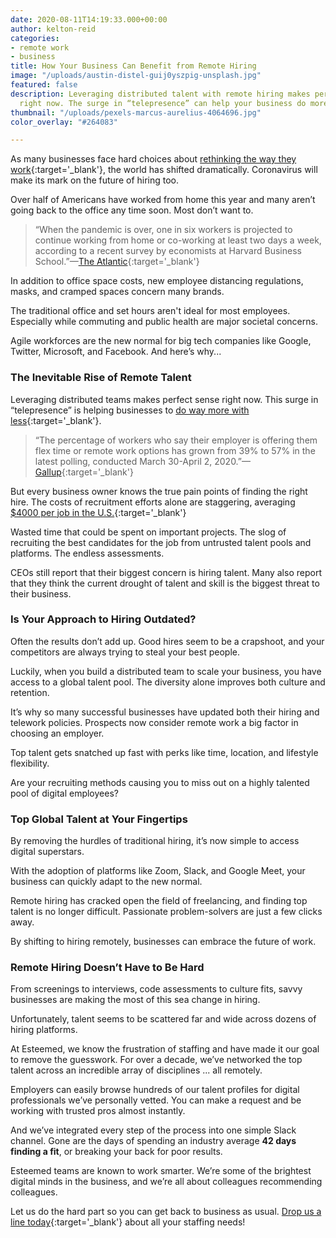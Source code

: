 ```yaml
---
date: 2020-08-11T14:19:33.000+00:00
author: kelton-reid
categories:
- remote work
- business
title: How Your Business Can Benefit from Remote Hiring
image: "/uploads/austin-distel-guij0yszpig-unsplash.jpg"
featured: false
description: Leveraging distributed talent with remote hiring makes perfect sense
  right now. The surge in “telepresence” can help your business do more with less.
thumbnail: "/uploads/pexels-marcus-aurelius-4064696.jpg"
color_overlay: "#264083"

---
```

As many businesses face hard choices about [rethinking the way they work](https://esteemed.io/blog/2020/07/08/5-benefits-of-a-distributed-workforce/){:target='_blank'}, the world has shifted dramatically. Coronavirus will make its mark on the future of hiring too.

Over half of Americans have worked from home this year and many aren’t going back to the office any time soon. Most don’t want to.

> “When the pandemic is over, one in six workers is projected to continue working from home or co-working at least two days a week, according to a recent survey by economists at Harvard Business School.”—[The Atlantic](https://www.theatlantic.com/ideas/archive/2020/08/just-small-shift-remote-work-could-change-everything/614980/){:target='_blank'}

In addition to office space costs, new employee distancing regulations, masks, and cramped spaces concern many brands.

The traditional office and set hours aren't ideal for most employees. Especially while commuting and public health are major societal concerns.

Agile workforces are the new normal for big tech companies like Google, Twitter, Microsoft, and Facebook. And here’s why...

### The Inevitable Rise of Remote Talent

Leveraging distributed teams makes perfect sense right now. This surge in “telepresence” is helping businesses to [do way more with less](https://esteemed.io/blog/2020/08/04/can-hiring-remote-developers-save-my-agency-money/ "Learn how to save while hiring remotely."){:target='_blank'}.

> “The percentage of workers who say their employer is offering them flex time or remote work options has grown from 39% to 57% in the latest polling, conducted March 30-April 2, 2020.”—[Gallup](https://news.gallup.com/poll/306695/workers-discovering-affinity-remote-work.aspx){:target='_blank'}

But every business owner knows the true pain points of finding the right hire. The costs of recruitment efforts alone are staggering, averaging [$4000 per job in the U.S.](https://hbr.org/2019/05/recruiting){:target='_blank'}

Wasted time that could be spent on important projects. The slog of recruiting the best candidates for the job from untrusted talent pools and platforms. The endless assessments.

CEOs still report that their biggest concern is hiring talent. Many also report that they think the current drought of talent and skill is the biggest threat to their business.

### Is Your Approach to Hiring Outdated?

Often the results don’t add up. Good hires seem to be a crapshoot, and your competitors are always trying to steal your best people.

Luckily, when you build a distributed team to scale your business, you have access to a global talent pool. The diversity alone improves both culture and retention.

It’s why so many successful businesses have updated both their hiring and telework policies. Prospects now consider remote work a big factor in choosing an employer.

Top talent gets snatched up fast with perks like time, location, and lifestyle flexibility.

Are your recruiting methods causing you to miss out on a highly talented pool of digital employees?

### Top Global Talent at Your Fingertips

By removing the hurdles of traditional hiring, it’s now simple to access digital superstars.

With the adoption of platforms like Zoom, Slack, and Google Meet, your business can quickly adapt to the new normal.

Remote hiring has cracked open the field of freelancing, and finding top talent is no longer difficult. Passionate problem-solvers are just a few clicks away.

By shifting to hiring remotely, businesses can embrace the future of work.

### Remote Hiring Doesn’t Have to Be Hard

From screenings to interviews, code assessments to culture fits, savvy businesses are making the most of this sea change in hiring.

Unfortunately, talent seems to be scattered far and wide across dozens of hiring platforms.

At Esteemed, we know the frustration of staffing and have made it our goal to remove the guesswork. For over a decade, we’ve networked the top talent across an incredible array of disciplines ... all remotely.

Employers can easily browse hundreds of our talent profiles for digital professionals we’ve personally vetted. You can make a request and be working with trusted pros almost instantly.

And we’ve integrated every step of the process into one simple Slack channel. Gone are the days of spending an industry average **42 days finding a fit**, or breaking your back for poor results.

Esteemed teams are known to work smarter. We’re some of the brightest digital minds in the business, and we’re all about colleagues recommending colleagues.

Let us do the hard part so you can get back to business as usual. [Drop us a line today](https://esteemed.io/pricing/){:target='_blank'} about all your staffing needs!
